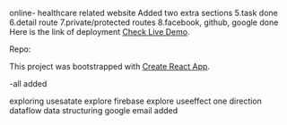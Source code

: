 online- healthcare related website
Added two extra sections
5.task done
6.detail route
7.private/protected routes
8.facebook, github, google done
Here is the link of deployment  [Check Live Demo](https://online-healthcare-d0669.web.app/).


Repo: 

This project was bootstrapped with [Create React App](https://github.com/Programming-Hero-Web-Course3/healthcare-related-website-orun-sunny).


-all added

exploring usesatate
explore firebase
explore useeffect
one direction dataflow
data structuring
google email added